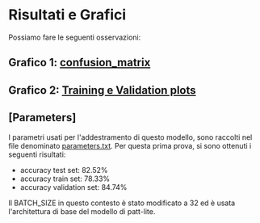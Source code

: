 # Risultati e Grafici
 
Possiamo fare le seguenti osservazioni:

## Grafico 1: [confusion_matrix](./bosphorus_data_augmentation_4/confusion_matrix.png)



## Grafico 2: [Training e Validation plots](./bosphorus_data_augmentation_3/training_validation_plots.png)



## [Parameters]
I parametri usati per l'addestramento di questo modello, sono raccolti nel file denominato [parameters.txt](./bosphorus_data_augmentation_4/parameters.txt). Per questa prima prova, si sono ottenuti i seguenti risultati:
- accuracy test set: 82.52%
- accuracy train set: 78.33%
- accuracy validation set: 84.74%


Il BATCH_SIZE in questo contesto è stato modificato a 32 ed è usata l'architettura di base del modello di patt-lite.